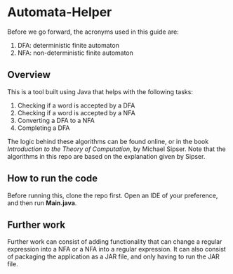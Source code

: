 # Automata-Helper

Before we go forward, the acronyms used in this guide are:
1. DFA: deterministic finite automaton
2. NFA: non-deterministic finite automaton

## Overview
This is a tool built using Java that helps with the following tasks:
1. Checking if a word is accepted by a DFA
2. Checking if a word is accepted by a NFA
3. Converting a DFA to a NFA
4. Completing a DFA

The logic behind these algorithms can be found online, or in the book *Introduction to the Theory of Computation*, by Michael Sipser. Note that the algorithms in this repo are based on the explanation given by Sipser.

## How to run the code
Before running this, clone the repo first. Open an IDE of your preference, and then run **Main.java**.

## Further work
Further work can consist of adding functionality that can change a regular expression into a NFA or a NFA into a regular expression. It can also consist of packaging the application as a JAR file, and only having to run the JAR file.
